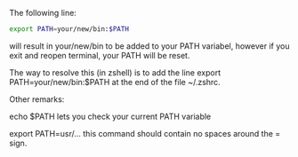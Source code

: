 The following line:
```bash
export PATH=your/new/bin:$PATH
```

will result in your/new/bin to be added to your PATH variabel, however if you exit and reopen terminal, your PATH will be reset. 

The way to resolve this (in zshell) is to add the line export PATH=your/new/bin:$PATH at the end of the file ~/.zshrc.

Other remarks: 

echo $PATH lets you check your current PATH variable 

export PATH=usr/... this command should contain no spaces around the = sign.  
